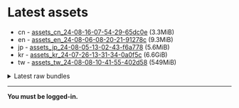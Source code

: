 # Latest assets
- cn - [assets_cn_24-08-16-07-54-29-65dc0e](https://github.com/ArknightsAssets/NewAssets/actions/runs/10419933458/artifacts/1819917284) (3.3MiB)
- en - [assets_en_24-08-06-08-20-21-91278c](https://github.com/ArknightsAssets/NewAssets/actions/runs/10288746036/artifacts/1786756495) (9.3MiB)
- jp - [assets_jp_24-08-05-13-02-43-f6a778](https://github.com/ArknightsAssets/NewAssets/actions/runs/10279817777/artifacts/1784370621) (5.6MiB)
- kr - [assets_kr_24-07-26-13-31-34-0a0f5c](https://github.com/ArknightsAssets/NewAssets/actions/runs/10172648887/artifacts/1758286949) (6.6GiB)
- tw - [assets_tw_24-08-08-10-41-55-402d58](https://github.com/ArknightsAssets/NewAssets/actions/runs/10302968701/artifacts/1790511831) (549MiB)

<details>
<summary>Latest raw bundles</summary>

- cn - [bundles_cn_24-08-16-07-54-29-65dc0e](https://github.com/ArknightsAssets/NewAssets/actions/runs/10419933458/artifacts/1819917389) (5.0MiB)
- en - [bundles_en_24-08-06-08-20-21-91278c](https://github.com/ArknightsAssets/NewAssets/actions/runs/10288746036/artifacts/1786756536) (4.3MiB)
- jp - [bundles_jp_24-08-05-13-02-43-f6a778](https://github.com/ArknightsAssets/NewAssets/actions/runs/10279817777/artifacts/1784370725) (6.4MiB)
- kr - [bundles_kr_24-07-26-13-31-34-0a0f5c](https://github.com/ArknightsAssets/NewAssets/actions/runs/10172648887/artifacts/1758289956) (2.2GiB)
- tw - [bundles_tw_24-08-08-10-41-55-402d58](https://github.com/ArknightsAssets/NewAssets/actions/runs/10302968701/artifacts/1790512421) (186MiB)

</details>

---

**You must be logged-in.**
